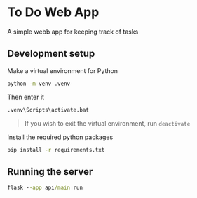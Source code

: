 # To Do Web App
A simple webb app for keeping track of tasks

## Development setup
Make a virtual environment for Python
```bat
python -m venv .venv
```

Then enter it
```bat
.venv\Scripts\activate.bat
```

> If you wish to exit the virtual environment, run `deactivate` 

Install the required python packages
```bat
pip install -r requirements.txt
```

## Running the server
```bat
flask --app api/main run
```